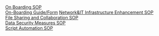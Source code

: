 
[On Boarding SOP](https://drive.google.com/file/d/1X7qK3gKyjuk4f1VUisONyp_mB6jvKJVW/view?usp=share_link)
<br>
[On-Boarding Guide/Form](https://drive.google.com/file/d/1Pv3VqZo_Hwdw6QH7M0ZZcBheE_Cg7InO/view?usp=share_link)
[Network&IT Infrastructure Enhancement SOP](https://drive.google.com/file/d/1knb7cNdOcPl2tLfjJXuTkTFkgbAfH5Cb/view?usp=share_link)
<br>
[File Sharing and Collaboration SOP](https://drive.google.com/file/d/1I0rVtqOx2q0WMzJ4HggRpahZpX34HPS7/view?usp=share_link)
<br>
[Data Security Measures SOP](https://drive.google.com/file/d/1krW6vv3kdZKaj_LlGVwn8q4grpNdzkPZ/view?usp=share_link)
<br>
[Script Automation SOP](https://docs.google.com/document/d/18xRTE-360Md3waWxsovMVEkjgNywb90_qPQ9hydp6eM/edit?usp=sharing)
